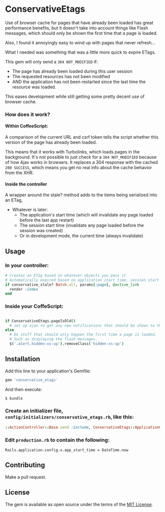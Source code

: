 # ConservativeEtags

Use of browser cache for pages that have already been loaded has great performance benefits,
but it doesn't take into account things like Flash messages, which should only be
shown the first time that a page is loaded.

Also, I found it annoyingly easy to wind up with pages that never refresh...

What I needed was something that was a little more quick to expire ETags.

This gem will only send a `304 NOT_MODIFIED` if:

* The page has already been loaded during this user session
* The requested resources has not been modified
* AND the application has not been restarted since the last time the resource was loaded.

This eases development while still getting some pretty decent use of browser cache.

### How does it work?

#### Within CoffeeScript:
A comparison of the current URL and csrf token tells the script whether this version of the page has already been loaded.

This means that it works with Turbolinks, which loads pages in the background.  It's not possible to just check for a `304 NOT_MODIFIED` because of how Ajax works in browsers.  It replaces a 304 response with the cached `200 SUCCESS`, which means you get no real info about the cache behavior from the XHR.

#### Inside the controller

A wrapper around the stale? method adds to the items being serialized into an ETag,

* Whatever is later:
  * The application's start time (which will invalidate any page loaded before the last app restart)
  * The session start time (invalidate any page loaded before the session was created)
  * Or in development mode, the current time (always invalidate)

## Usage

### In your controller:

```ruby
# Creates an ETag based on whatever objects you pass it
# Automatically expired based on application start time, session start time, etc.
if conservative_stale? Batch.all, params[:page], @active_link
  render :index
end
```

### Inside your CoffeScript:
```coffeescript

if ConservativeEtags.pageIsOld()
  # set up ajax to get any new notifications that should be shown to the user
else
  # Do stuff that should only happen the first time a page is loaded,
  # Such as displaying the flash messages.
  $('.alert.hidden-xs-up').removeClass('hidden-xs-up')

```

## Installation
Add this line to your application's Gemfile:

```ruby
gem 'conservative_etags'
```

And then execute:
```bash
$ bundle
```

### Create an initializer file, `config/initializers/conservative_etags.rb`, like this:

```ruby
::ActionController::Base.send :include, ConservativeEtags::ApplicationControllerExtension
```

### Edit `production.rb` to contain the following:

```
Rails.application.config.x.app_start_time = DateTime.now
```

## Contributing

Make a pull request.

## License
The gem is available as open source under the terms of the [MIT License](http://opensource.org/licenses/MIT).
